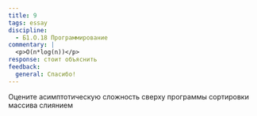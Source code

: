 ```yaml
---
title: 9
tags: essay
discipline:
  - Б1.О.18 Программирование
commentary: |
  <p>O(n*log(n))</p>
response: стоит объяснить
feedback:
  general: Cпасибо!
---
```


Оцените асимптотическую сложность сверху программы сортировки массива слиянием